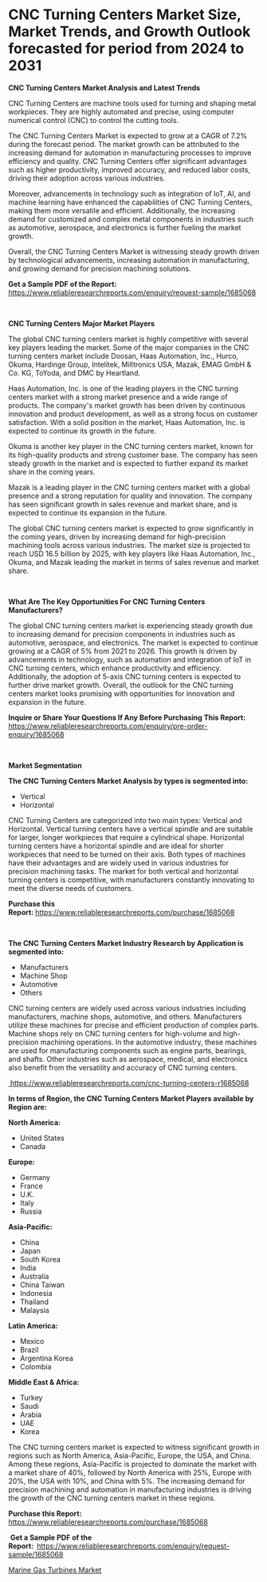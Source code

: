 <p><h1>CNC Turning Centers Market Size, Market Trends, and Growth Outlook forecasted for period from 2024 to 2031</h1></p><p><strong>CNC Turning Centers Market Analysis and Latest Trends</strong></p>
<p><p>CNC Turning Centers are machine tools used for turning and shaping metal workpieces. They are highly automated and precise, using computer numerical control (CNC) to control the cutting tools.</p><p>The CNC Turning Centers Market is expected to grow at a CAGR of 7.2% during the forecast period. The market growth can be attributed to the increasing demand for automation in manufacturing processes to improve efficiency and quality. CNC Turning Centers offer significant advantages such as higher productivity, improved accuracy, and reduced labor costs, driving their adoption across various industries.</p><p>Moreover, advancements in technology such as integration of IoT, AI, and machine learning have enhanced the capabilities of CNC Turning Centers, making them more versatile and efficient. Additionally, the increasing demand for customized and complex metal components in industries such as automotive, aerospace, and electronics is further fueling the market growth.</p><p>Overall, the CNC Turning Centers Market is witnessing steady growth driven by technological advancements, increasing automation in manufacturing, and growing demand for precision machining solutions.</p></p>
<p><strong>Get a Sample PDF of the Report:&nbsp;</strong> <a href="https://www.reliableresearchreports.com/enquiry/request-sample/1685068">https://www.reliableresearchreports.com/enquiry/request-sample/1685068</a></p>
<p>&nbsp;</p>
<p><strong>CNC Turning Centers Major Market Players</strong></p>
<p><p>The global CNC turning centers market is highly competitive with several key players leading the market. Some of the major companies in the CNC turning centers market include Doosan, Haas Automation, Inc., Hurco, Okuma, Hardinge Group, Intelitek, Milltronics USA, Mazak, EMAG GmbH & Co. KG, ToYoda, and DMC by Heartland.</p><p>Haas Automation, Inc. is one of the leading players in the CNC turning centers market with a strong market presence and a wide range of products. The company's market growth has been driven by continuous innovation and product development, as well as a strong focus on customer satisfaction. With a solid position in the market, Haas Automation, Inc. is expected to continue its growth in the future.</p><p>Okuma is another key player in the CNC turning centers market, known for its high-quality products and strong customer base. The company has seen steady growth in the market and is expected to further expand its market share in the coming years.</p><p>Mazak is a leading player in the CNC turning centers market with a global presence and a strong reputation for quality and innovation. The company has seen significant growth in sales revenue and market share, and is expected to continue its expansion in the future.</p><p>The global CNC turning centers market is expected to grow significantly in the coming years, driven by increasing demand for high-precision machining tools across various industries. The market size is projected to reach USD 16.5 billion by 2025, with key players like Haas Automation, Inc., Okuma, and Mazak leading the market in terms of sales revenue and market share.</p></p>
<p>&nbsp;</p>
<p><strong>What Are The Key Opportunities For CNC Turning Centers Manufacturers?</strong></p>
<p><p>The global CNC turning centers market is experiencing steady growth due to increasing demand for precision components in industries such as automotive, aerospace, and electronics. The market is expected to continue growing at a CAGR of 5% from 2021 to 2026. This growth is driven by advancements in technology, such as automation and integration of IoT in CNC turning centers, which enhance productivity and efficiency. Additionally, the adoption of 5-axis CNC turning centers is expected to further drive market growth. Overall, the outlook for the CNC turning centers market looks promising with opportunities for innovation and expansion in the future.</p></p>
<p><strong>Inquire or Share Your Questions If Any Before Purchasing This Report:</strong> <a href="https://www.reliableresearchreports.com/enquiry/pre-order-enquiry/1685068">https://www.reliableresearchreports.com/enquiry/pre-order-enquiry/1685068</a></p>
<p>&nbsp;</p>
<p><strong>Market Segmentation</strong></p>
<p><strong>The CNC Turning Centers Market Analysis by types is segmented into:</strong></p>
<p><ul><li>Vertical</li><li>Horizontal</li></ul></p>
<p><p>CNC Turning Centers are categorized into two main types: Vertical and Horizontal. Vertical turning centers have a vertical spindle and are suitable for larger, longer workpieces that require a cylindrical shape. Horizontal turning centers have a horizontal spindle and are ideal for shorter workpieces that need to be turned on their axis. Both types of machines have their advantages and are widely used in various industries for precision machining tasks. The market for both vertical and horizontal turning centers is competitive, with manufacturers constantly innovating to meet the diverse needs of customers.</p></p>
<p><strong>Purchase this Report:&nbsp;</strong><a href="https://www.reliableresearchreports.com/purchase/1685068">https://www.reliableresearchreports.com/purchase/1685068</a></p>
<p>&nbsp;</p>
<p><strong>The CNC Turning Centers Market Industry Research by Application is segmented into:</strong></p>
<p><ul><li>Manufacturers</li><li>Machine Shop</li><li>Automotive</li><li>Others</li></ul></p>
<p><p>CNC turning centers are widely used across various industries including manufacturers, machine shops, automotive, and others. Manufacturers utilize these machines for precise and efficient production of complex parts. Machine shops rely on CNC turning centers for high-volume and high-precision machining operations. In the automotive industry, these machines are used for manufacturing components such as engine parts, bearings, and shafts. Other industries such as aerospace, medical, and electronics also benefit from the versatility and accuracy of CNC turning centers.</p></p>
<p><a href="https://www.reliableresearchreports.com/cnc-turning-centers-r1685068">&nbsp;https://www.reliableresearchreports.com/cnc-turning-centers-r1685068</a></p>
<p><strong>In terms of Region, the CNC Turning Centers Market Players available by Region are:</strong></p>
<p>
    <p> <strong> North America: </strong>
        <ul>
            <li>United States</li>
            <li>Canada</li>
        </ul>
        </p> 
    <p> <strong> Europe: </strong>
        <ul>
            <li>Germany</li>
            <li>France</li>
            <li>U.K.</li>
            <li>Italy</li>
            <li>Russia</li>
        </ul>
        </p> 
    <p> <strong> Asia-Pacific: </strong>
        <ul>
            <li>China</li>
            <li>Japan</li>
            <li>South Korea</li>
            <li>India</li>
            <li>Australia</li>
            <li>China Taiwan</li>
            <li>Indonesia</li>
            <li>Thailand</li>
            <li>Malaysia</li>
        </ul>
        </p> 
    <p> <strong> Latin America: </strong>
        <ul>
            <li>Mexico</li>
            <li>Brazil</li>
            <li>Argentina Korea</li>
            <li>Colombia</li>
        </ul>
        </p> 
    <p> <strong> Middle East & Africa: </strong>
        <ul>
            <li>Turkey</li>
            <li>Saudi</li>
            <li>Arabia</li>
            <li>UAE</li>
            <li>Korea</li>
        </ul>
    </p>
    </p>
<p><p>The CNC turning centers market is expected to witness significant growth in regions such as North America, Asia-Pacific, Europe, the USA, and China. Among these regions, Asia-Pacific is projected to dominate the market with a market share of 40%, followed by North America with 25%, Europe with 20%, the USA with 10%, and China with 5%. The increasing demand for precision machining and automation in manufacturing industries is driving the growth of the CNC turning centers market in these regions.</p></p>
<p><strong>Purchase this Report: </strong><a href="https://www.reliableresearchreports.com/purchase/1685068">https://www.reliableresearchreports.com/purchase/1685068</a></p>
<p>&nbsp;<strong>Get a Sample PDF of the Report:&nbsp;&nbsp;</strong><a href="https://www.reliableresearchreports.com/enquiry/request-sample/1685068">https://www.reliableresearchreports.com/enquiry/request-sample/1685068</a></p>
<p><strong></strong></p>
<p><p><a href="https://github.com/sifatuddin25/Market-Research-Report-List-1/blob/main/marine-gas-turbines-market.md">Marine Gas Turbines Market</a></p></p>
